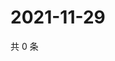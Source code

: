 # 2021-11-29

共 0 条

<!-- BEGIN WEIBO -->
<!-- 最后更新时间 Mon Nov 29 2021 22:00:55 GMT+0800 (China Standard Time) -->

<!-- END WEIBO -->

